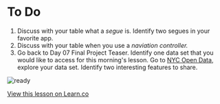 # To Do

1. Discuss with your table what a *segue* is.  Identify two segues in your favorite app.
2. Discuss with your table when you use a *naviation controller.*
3. Go back to Day 07 Final Project Teaser.  Identify one data set that you would like to access for this morning's lesson.  Go to [NYC Open Data](https://nycopendata.socrata.com/data), explore your data set.  Identify two interesting features to share.


![ready](http://i.giphy.com/3oEdv5hgaihi21MhyM.gif)

<a href='https://learn.co/lessons/pc-ios-day08-todo' data-visibility='hidden'>View this lesson on Learn.co</a>
